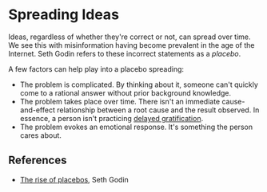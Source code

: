 # Spreading Ideas

Ideas, regardless of whether they're correct or not, can spread over time. We
see this with misinformation having become prevalent in the age of the Internet.
Seth Godin refers to these incorrect statements as a _placebo_.

A few factors can help play into a placebo spreading:

- The problem is complicated. By thinking about it, someone can't quickly come
  to a rational answer without prior background knowledge.
- The problem takes place over time. There isn't an immediate cause-and-effect
  relationship between a root cause and the result observed. In essence, a
  person isn't practicing
  [delayed gratification](/productivity/delayed-gratification.md).
- The problem evokes an emotional response. It's something the person cares
  about.

## References

- [The rise of placebos](https://seths.blog/2022/06/the-rise-of-placebos/), Seth
  Godin
